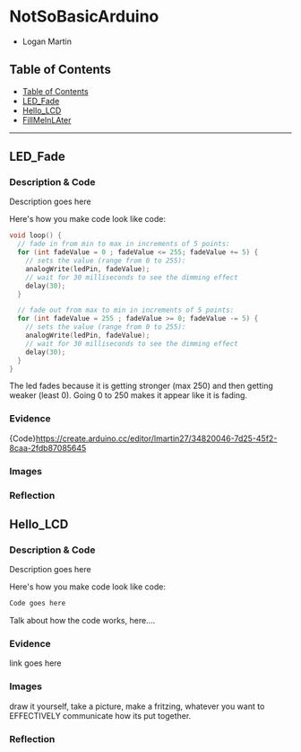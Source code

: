 # NotSoBasicArduino
 - Logan Martin
 
 
## Table of Contents
* [Table of Contents](#TableOfContents)
* [LED_Fade](#LED_Fade)
* [Hello_LCD](#Hello_LCD)
* [FillMeInLAter](#FillMeInLAter)
---

## LED_Fade

### Description & Code
Description goes here

Here's how you make code look like code:

```C++
void loop() {
  // fade in from min to max in increments of 5 points:
  for (int fadeValue = 0 ; fadeValue <= 255; fadeValue += 5) {
    // sets the value (range from 0 to 255):
    analogWrite(ledPin, fadeValue);
    // wait for 30 milliseconds to see the dimming effect
    delay(30);
  }

  // fade out from max to min in increments of 5 points:
  for (int fadeValue = 255 ; fadeValue >= 0; fadeValue -= 5) {
    // sets the value (range from 0 to 255):
    analogWrite(ledPin, fadeValue);
    // wait for 30 milliseconds to see the dimming effect
    delay(30);
  }
}
```
The led fades because it is getting stronger (max 250) and then getting weaker (least 0). Going 0 to 250 makes it appear like it is fading.

### Evidence
{Code}https://create.arduino.cc/editor/lmartin27/34820046-7d25-45f2-8caa-2fdb87085645
### Images

### Reflection

## Hello_LCD

### Description & Code
Description goes here

Here's how you make code look like code:

```C++
Code goes here
```
Talk about how the code works, here....

### Evidence
link goes here

### Images
draw it yourself, take a picture, make a fritzing, whatever you want to EFFECTIVELY communicate how its put together.

### Reflection

